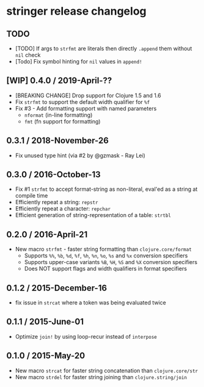 # stringer release changelog

## TODO

- [TODO] If args to `strfmt` are literals then directly `.append` them without `nil` check
- [Todo] Fix symbol hinting for `nil` values in `append!`


## [WIP] 0.4.0 / 2019-April-??

- [BREAKING CHANGE] Drop support for Clojure 1.5 and 1.6
- Fix `strfmt` to support the default width qualifier for `%f`
- Fix #3 - Add formatting support with named parameters
  - `nformat` (in-line formatting)
  - `fmt`     (fn support for formatting)


## 0.3.1 / 2018-November-26

- Fix unused type hint (via #2 by @gzmask - Ray Lei)


## 0.3.0 / 2016-October-13

- Fix #1 `strfmt` to accept format-string as non-literal, eval'ed as a string at compile time
- Efficiently repeat a string: `repstr`
- Efficiently repeat a character: `repchar`
- Efficient generation of string-representation of a table: `strtbl`


## 0.2.0 / 2016-April-21

- New macro `strfmt` - faster string formatting than `clojure.core/format`
  - Supports `%%`, `%b`, `%d`, `%f`, `%h`, `%n`, `%o`, `%s` and `%x` conversion specifiers
  - Supports upper-case variants `%B`, `%H`, `%S` and `%X` conversion specifiers
  - Does NOT support flags and width qualifiers in format specifiers


## 0.1.2 / 2015-December-16

- fix issue in `strcat` where a token was being evaluated twice


## 0.1.1 / 2015-June-01

- Optimize `join!` by using loop-recur instead of `interpose`


## 0.1.0 / 2015-May-20

- New macro `strcat` for faster string concatenation than `clojure.core/str`
- New macro `strdel` for faster string joining than `clojure.string/join`
